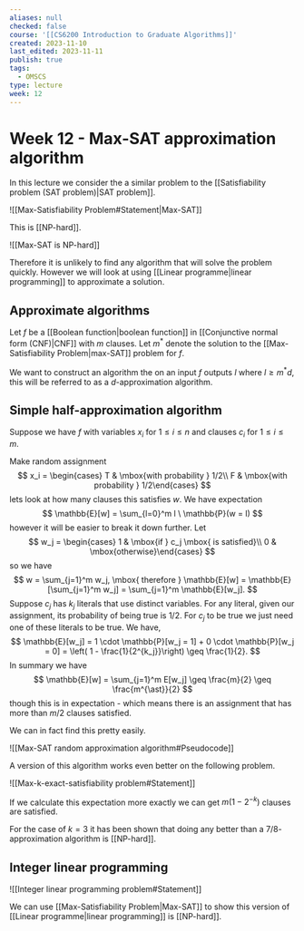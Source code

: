 ```yaml
---
aliases: null
checked: false
course: '[[CS6200 Introduction to Graduate Algorithms]]'
created: 2023-11-10
last_edited: 2023-11-11
publish: true
tags:
  - OMSCS
type: lecture
week: 12
---
```

# Week 12 - Max-SAT approximation algorithm

In this lecture we consider the a similar problem to the [[Satisfiability problem (SAT problem)|SAT problem]].

![[Max-Satisfiability Problem#Statement|Max-SAT]]

This is [[NP-hard]].

![[Max-SAT is NP-hard]]

Therefore it is unlikely to find any algorithm that will solve the problem quickly. However we will look at using [[Linear programme|linear programming]] to approximate a solution.

## Approximate algorithms

Let $f$ be a [[Boolean function|boolean function]] in [[Conjunctive normal form (CNF)|CNF]] with $m$ clauses. Let $m^{\ast}$ denote the solution to the [[Max-Satisfiability Problem|max-SAT]] problem for $f$.

We want to construct an algorithm the on an input $f$ outputs $l$ where $l \geq m^{\ast}d$, this will be referred to as a $d$-approximation algorithm.

## Simple half-approximation algorithm

Suppose we have $f$ with variables $x_i$ for $1 \leq i \leq n$ and clauses $c_i$ for $1 \leq i \leq m$.

Make random assignment
$$
x_i = \begin{cases} T & \mbox{with probability } 1/2\\ F & \mbox{with probability } 1/2\end{cases}
$$
lets look at how many clauses this satisfies $w$. We have expectation
$$
\mathbb{E}[w] = \sum_{l=0}^m l \ \mathbb{P}(w = l)
$$
however it will be easier to break it down further. Let
$$
w_j = \begin{cases} 1 & \mbox{if } c_j \mbox{ is satisfied}\\ 0 & \mbox{otherwise}\end{cases}
$$
so we have
$$
w = \sum_{j=1}^m w_j, \mbox{ therefore } \mathbb{E}[w] = \mathbb{E}[\sum_{j=1}^m w_j] = \sum_{j=1}^m \mathbb{E}[w_j].
$$
Suppose $c_j$ has $k_j$ literals that use distinct variables. For any literal, given our assignment, its probability of being true is $1/2$. For $c_j$ to be true we just need one of these literals to be true. We have,
$$
\mathbb{E}[w_j] = 1 \cdot \mathbb{P}[w_j = 1] + 0 \cdot \mathbb{P}[w_j = 0] = \left( 1 - \frac{1}{2^{k_j}}\right) \geq \frac{1}{2}.
$$
In summary we have
$$
\mathbb{E}[w] = \sum_{j=1}^m E[w_j] \geq \frac{m}{2} \geq \frac{m^{\ast}}{2}
$$
though this is in expectation - which means there is an assignment that has more than $m/2$ clauses satisfied.

We can in fact find this pretty easily. 

![[Max-SAT random approximation algorithm#Pseudocode]]

A version of this algorithm works even better on the following problem.

![[Max-k-exact-satisfiability problem#Statement]]

If we calculate this expectation more exactly we can get $m(1-2^{-k})$ clauses are satisfied.

For the case of $k=3$ it has been shown that doing any better than a $7/8$-approximation algorithm is [[NP-hard]].

## Integer linear programming

![[Integer linear programming problem#Statement]]

We can use [[Max-Satisfiability Problem|Max-SAT]] to show this version of [[Linear programme|linear programming]] is [[NP-hard]].

